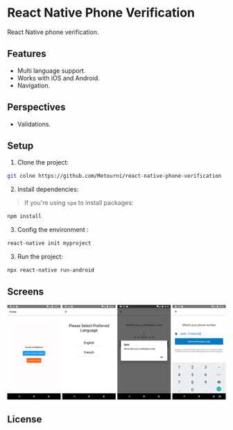 # React Native Phone Verification
React Native phone verification.

## Features
* Multi language support.
* Works with iOS and Android.
* Navigation.

## Perspectives
* Validations.

## Setup 
1. Clone the project:

  ```bash
  git colne https://github.com/Metourni/react-native-phone-verification
  ```

2. Install dependencies:
  > If you're using `npm` to install packages:

  ```bash
  npm install
  ```

3. Config the environment :

  ```bash
  react-native init myproject
  ```

3. Run the project:

  ```bash
  npx react-native run-android
  ```

## Screens
![React Native Phone Verification][screens]

## License

[screens]: /doc/app-screens.png?raw=true
